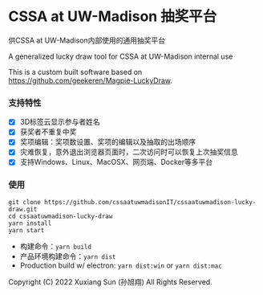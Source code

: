 # CSSA at UW-Madison 抽奖平台
供CSSA at UW-Madison内部使用的通用抽奖平台

A generalized lucky draw tool for CSSA at UW-Madison internal use

This is a custom built software based on https://github.com/geekeren/Magpie-LuckyDraw. 

### 支持特性

- [x] 3D标签云显示参与者姓名
- [x] 获奖者不重复中奖
- [x] 奖项编辑：奖项数设置、奖项的编辑以及抽取的出场顺序
- [x] 灾难恢复，意外退出浏览器页面时，二次访问时可以恢复上次抽奖信息
- [x] 支持Windows、Linux、MacOSX、网页端、Docker等多平台

### 使用

```
git clone https://github.com/cssaatuwmadisonIT/cssaatuwmadison-lucky-draw.git
cd cssaatuwmadison-lucky-draw
yarn install
yarn start
```
- 构建命令：`yarn build`
- 产品环境构建命令：`yarn dist`
- Production build w/ electron: `yarn dist:win` or `yarn dist:mac`

Copyright (C) 2022 Xuxiang Sun (孙旭翔) All Rights Reserved.
